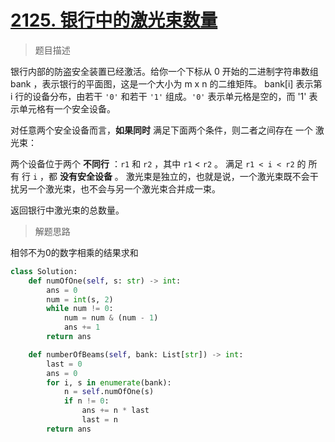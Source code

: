 # [2125. 银行中的激光束数量](https://leetcode.cn/problems/number-of-laser-beams-in-a-bank/)

> 题目描述

银行内部的防盗安全装置已经激活。给你一个下标从 0 开始的二进制字符串数组 bank ，表示银行的平面图，这是一个大小为 m x n 的二维矩阵。 bank[i] 表示第 i 行的设备分布，由若干 `'0'` 和若干 `'1'` 组成。`'0'` 表示单元格是空的，而 '1' 表示单元格有一个安全设备。

对任意两个安全设备而言，**如果同时** 满足下面两个条件，则二者之间存在 一个 激光束：

两个设备位于两个 **不同行** ：`r1` 和 `r2` ，其中 `r1` < `r2` 。
满足 `r1 < i < r2` 的 所有 行 `i` ，都 **没有安全设备** 。
激光束是独立的，也就是说，一个激光束既不会干扰另一个激光束，也不会与另一个激光束合并成一束。

返回银行中激光束的总数量。

> 解题思路

相邻不为0的数字相乘的结果求和

```python
class Solution:
    def numOfOne(self, s: str) -> int:
        ans = 0
        num = int(s, 2)
        while num != 0:
            num = num & (num - 1)
            ans += 1
        return ans

    def numberOfBeams(self, bank: List[str]) -> int:
        last = 0
        ans = 0
        for i, s in enumerate(bank):
            n = self.numOfOne(s)
            if n != 0:
                ans += n * last
                last = n
        return ans

```

